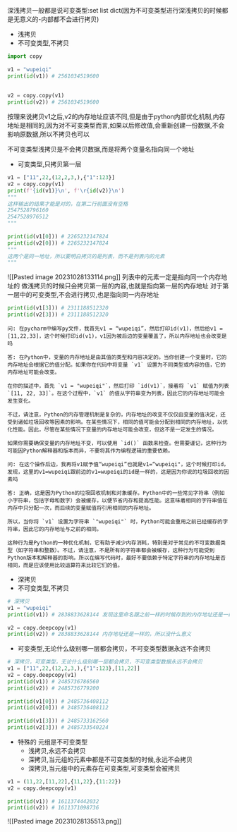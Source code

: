 深浅拷贝一般都是说可变类型:set list dict(因为不可变类型进行深浅拷贝的时候都是无意义的-内部都不会进行拷贝)

- 浅拷贝
- 不可变类型,不拷贝
```python
import copy  
  
v1 = "wupeiqi"  
print(id(v1)) # 2561034519600  
  
  
v2 = copy.copy(v1)  
print(id(v2)) # 2561034519600
```

按理来说拷贝v1之后,v2的内存地址应该不同,但是由于python内部优化机制,内存地址是相同的,因为对不可变类型而言,如果以后修改值,会重新创建一份数据,不会影响原数据,所以不拷贝也可以

不可变类型浅拷贝是不会拷贝数据,而是将两个变量名指向同一个地址

- 可变类型,只拷贝第一层
```python
v1 = ["11",22,(12,2,3,),{"1":123}]  
v2 = copy.copy(v1)  
print(f'{id(v1)}\n', f'\r{id(v2)}\n')  
"""  
这样输出的结果才能是对的，在第二行前面没有空格  
2547528796160  
2547528976512  
"""  
  
print(id(v1[0])) # 2265232147824  
print(id(v2[0])) # 2265232147824  
"""  
这两个是同一地址，所以要明白拷贝的是列表，而不是列表内的元素  
"""
```
![[Pasted image 20231028133114.png]]
列表中的元素一定是指向同一个内存地址的
做浅拷贝的时候只会拷贝第一层的内容,也就是指向第一层的内存地址
对于第一层中的可变类型,不会进行拷贝,也是指向同一内存地址
```python
print(id(v1[3])) # 2311188512320  
print(id(v2[3])) # 2311188512320
```

```扩展垃圾回收机制
问: 在pycharm中编写py文件，我首先v1 = “wupeiqi”，然后打印id(v1)，然后给v1 = [11,22,33]，这个时候打印id(v1)，v1因为被后边的变量覆盖了，所以内存地址也会改变是吗

答: 在Python中，变量的内存地址是由其值的类型和内容决定的。当你创建一个变量时，它的内存地址会根据它的值分配。如果你在代码中将变量 `v1` 设置为不同类型或内容的值，它的内存地址可能会改变。

在你的描述中，首先 `v1 = "wupeiqi"`，然后打印 `id(v1)`，接着将 `v1` 赋值为列表 `[11, 22, 33]`。在这个过程中，`v1` 的值从字符串变为列表，因此它的内存地址可能会发生变化。

不过，请注意，Python的内存管理机制是复杂的，内存地址的改变不仅仅由变量的值决定，还受到诸如垃圾回收等因素的影响。在某些情况下，相同的值可能会分配到相同的内存地址，以优化性能。因此，尽管在某些情况下变量的内存地址可能会改变，但这不是一定发生的情况。

如果你需要确保变量的内存地址不变，可以使用 `id()` 函数来检查。但需要谨记，这种行为可能因Python解释器和版本而异，不要将其作为编程逻辑的重要依赖。

问: 在这个操作后边，我再将v1赋予值“wupeiqi”也就是v1=“wupeiqi"，这个时候打印id，发现，这里的v1=wupeiqi跟前边的v1=wupeiqi的id是一样的，这是因为你说的垃圾回收的因素吗

答: 正确，这是因为Python的垃圾回收机制和对象缓存。Python中的一些常见字符串（例如小字符串，包括字母和数字）会被缓存，以便节省内存和提高性能。这意味着相同的字符串值在内存中只分配一次，而后续的变量赋值将引用相同的内存地址。

所以，当你将 `v1` 设置为字符串 `"wupeiqi"` 时，Python可能会重用之前已经缓存的字符串，因此它的内存地址与之前的相同。

这种行为是Python的一种优化机制，它有助于减少内存消耗，特别是对于常见的不可变数据类型（如字符串和整数）。不过，请注意，不是所有的字符串都会被缓存，这种行为可能受到Python版本和解释器的影响。所以在编写代码时，最好不要依赖于特定字符串的内存地址是否相同，而是应该使用比较运算符来比较它们的值。
```


- 深拷贝
- 不可变类型,不拷贝
```python
# 深拷贝  
v1 = "wupeiqi"  
print(id(v1)) # 2838833628144 发现这里命名跟之前一样的时候存到的内存地址还是一样的  
  
v2 = copy.deepcopy(v1)  
print(id(v2)) # 2838833628144 内存地址还是一样的，所以没什么意义
```

- 可变类型,无论什么级别哪一层都会拷贝，不可变类型数据永远不会拷贝 
```python
# 深拷贝，可变类型，无论什么级别哪一层都会拷贝，不可变类型数据永远不会拷贝  
v1 = ["11",22,(12,2,3,),{"1":123},[11,22]]  
v2 = copy.deepcopy(v1)  
print(id(v1)) # 2485736786560  
print(id(v2)) # 2485736779200  
  
print(id(v1[0])) # 2485736408112  
print(id(v2[0])) # 2485736408112  
  
print(id(v1[3])) # 2485733162560  
print(id(v2[3])) # 2485733540224
```

- 特殊的 元组是不可变类型
	- 浅拷贝,永远不会拷贝
	- 深拷贝,当元组的元素中都是不可变类型的时候,永远不会拷贝
	- 深拷贝,当元组中的元素存在可变类型,可变类型会被拷贝
```python
v1 = (11,22,[11,22],{11,22},{11:22})
v2 = copy.deepcopy(v1)
  
print(id(v1)) # 1611374442032  
print(id(v2)) # 1611371098736
```
![[Pasted image 20231028135513.png]]